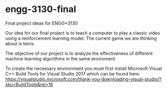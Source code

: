# engg-3130-final
Final project ideas for ENGG*3130

Our idea for our final project is to teach a computer to play a classic video using a reinforcement learning
model. The current game we are thinking about is tetris.

The objective of our project is to analyze the effectiveness of different machine learning algorithms in the same enviroment.

To create the necessary environment you must first install Microsoft Visual C++ Build Tools for Visual Studio 2017 which can be found here: https://visualstudio.microsoft.com/thank-you-downloading-visual-studio/?sku=BuildTools&rel=16
